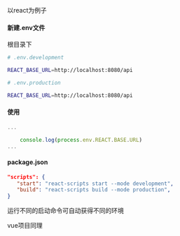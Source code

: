 以react为例子

#### 新建.env文件

根目录下

```bash
# .env.development

REACT_BASE_URL=http://localhost:8080/api
```

```bash
# .env.production

REACT_BASE_URL=http://localhost:8080/api
```

#### 使用

```js
...

	console.log(process.env.REACT.BASE.URL)
...
```

#### package.json

```json
"scripts": {
   "start": "react-scripts start --mode development",
   "build": "react-scripts build --mode production",
}
```

运行不同的启动命令可自动获得不同的环境



vue项目同理